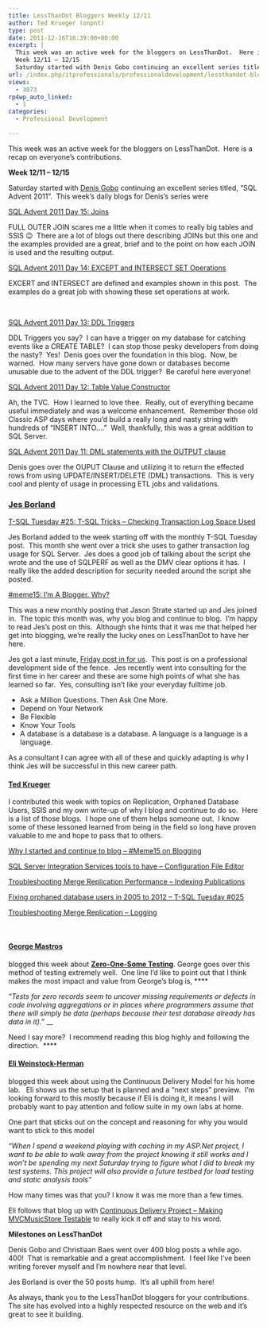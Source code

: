 ```yaml
---
title: LessThanDot Bloggers Weekly 12/11
author: Ted Krueger (onpnt)
type: post
date: 2011-12-16T16:39:00+00:00
excerpt: |
  This week was an active week for the bloggers on LessThanDot.  Here is a recap on everyone’s contributions.
  Week 12/11 – 12/15
  Saturday started with Denis Gobo continuing an excellent series titled, “SQL Advent 2011”.  This week’s daily blogs for Deni&hellip;
url: /index.php/itprofessionals/professionaldevelopment/lessthandot-bloggers-weekly/
views:
  - 3073
rp4wp_auto_linked:
  - 1
categories:
  - Professional Development

---
```

This week was an active week for the bloggers on LessThanDot.  Here is a recap on everyone’s contributions.

**Week 12/11 – 12/15**

Saturday started with [Denis Gobo][1] continuing an excellent series titled, “SQL Advent 2011”.  This week’s daily blogs for Denis’s series were

[SQL Advent 2011 Day 15: Joins][2]

FULL OUTER JOIN scares me a little when it comes to really big tables and SSIS 😉  There are a lot of blogs out there describing JOINs but this one and the examples provided are a great, brief and to the point on how each JOIN is used and the resulting output.

[SQL Advent 2011 Day 14: EXCEPT and INTERSECT SET Operations][3]

EXCERT and INTERSECT are defined and examples shown in this post.  The examples do a great job with showing these set operations at work.

 

[SQL Advent 2011 Day 13: DDL Triggers][4]

DDL Triggers you say?  I can have a trigger on my database for catching events like a CREATE TABLE?  I can stop those pesky developers from doing the nasty?  Yes!  Denis goes over the foundation in this blog.  Now, be warned.  How many servers have gone down or databases become unusable due to the advent of the DDL trigger?  Be careful here everyone!

[SQL Advent 2011 Day 12: Table Value Constructor][5]

Ah, the TVC.  How I learned to love thee.  Really, out of everything became useful immediately and was a welcome enhancement.  Remember those old Classic ASP days where you’d build a really long and nasty string with hundreds of “INSERT INTO….”  Well, thankfully, this was a great addition to SQL Server.

[SQL Advent 2011 Day 11: DML statements with the OUTPUT clause][6]

Denis goes over the OUPUT Clause and utilizing it to return the effected rows from using UPDATE/INSERT/DELETE (DML) transactions.  This is very cool and plenty of usage in processing ETL jobs and validations.

[][1]

### [Jes Borland][1]

[T-SQL Tuesday #25: T-SQL Tricks &#8211; Checking Transaction Log Space Used][7]

Jes Borland added to the week starting off with the monthly T-SQL Tuesday post.  This month she went over a trick she uses to gather transaction log usage for SQL Server.  Jes does a good job of talking about the script she wrote and the use of SQLPERF as well as the DMV clear options it has.  I really like the added description for security needed around the script she posted.

[#meme15: I&#8217;m A Blogger. Why?][8]

This was a new monthly posting that Jason Strate started up and Jes joined in.  The topic this month was, why you blog and continue to blog.  I’m happy to read Jes’s post on this.  Although she hints that it was me that helped her get into blogging, we’re really the lucky ones on LessThanDot to have her here.

Jes got a last minute, [Friday post in for us][9].  This post is on a professional development side of the fence.  Jes recently went into consulting for the first time in her career and these are some high points of what she has learned so far.  Yes, consulting isn’t like your everyday fulltime job.

  * Ask a Million Questions. Then Ask One More. 
  * Depend on Your Network 
  * Be Flexible 
  * Know Your Tools 
  * A database is a database is a database. A language is a language is a language. 

As a consultant I can agree with all of these and quickly adapting is why I think Jes will be successful in this new career path.

[][10]

#### [Ted Krueger][10]

I contributed this week with topics on Replication, Orphaned Database Users, SSIS and my own write-up of why I blog and continue to do so.  Here is a list of those blogs.  I hope one of them helps someone out.  I know some of these lessoned learned from being in the field so long have proven valuable to me and hope to pass that to others.

[Why I started and continue to blog &#8211; #Meme15 on Blogging][11]

[SQL Server Integration Services tools to have – Configuration File Editor][12]

[Troubleshooting Merge Replication Performance – Indexing Publications][13]

[Fixing orphaned database users in 2005 to 2012 &#8211; T-SQL Tuesday #025][14]

[Troubleshooting Merge Replication – Logging][15]

 

#### [George Mastros][16]

blogged this week about **[Zero-One-Some Testing][17]**. George goes over this method of testing extremely well.  One line I’d like to point out that I think makes the most impact and value from George’s blog is, ****

_“Tests for zero records seem to uncover missing requirements or defects in code involving aggregations or in places where programmers assume that there will simply be data (perhaps because their test database already has data in it).”_ __

Need I say more?  I recommend reading this blog highly and following the direction.   ****

[][18]

#### [Eli Weinstock-Herman][18]

blogged this week about using the Continuous Delivery Model for his home lab.   Eli shows us the setup that is planned and a “next steps” preview.  I’m looking forward to this mostly because if Eli is doing it, it means I will probably want to pay attention and follow suite in my own labs at home.

One part that sticks out on the concept and reasoning for why you would want to stick to this model

_“When I spend a weekend playing with caching in my ASP.Net project, I want to be able to walk away from the project knowing it still works and I won&#8217;t be spending my next Saturday trying to figure what I did to break my test systems. This project will also provide a future testbed for load testing and static analysis tools”_

How many times was that you? I know it was me more than a few times.

Eli follows that blog up with [Continuous Delivery Project &#8211; Making MVCMusicStore Testable][19] to really kick it off and stay to his word.

**Milestones on LessThanDot** 

Denis Gobo and Christiaan Baes went over 400 blog posts a while ago.  400!  That is remarkable and a great accomplishment.  I feel like I’ve been writing forever myself and I’m nowhere near that level.

Jes Borland is over the 50 posts hump.  It’s all uphill from here!

As always, thank you to the LessThanDot bloggers for your contributions.  The site has evolved into a highly respected resource on the web and it’s great to see it building.

 [1]: /index.php/All/?disp=authdir&author=420
 [2]: /index.php/All/?p=1545 "SQL Advent 2011 Day 15: Joins"
 [3]: /index.php/All/?p=1542 "SQL Advent 2011 Day 14: EXCEPT and INTERSECT SET Operations"
 [4]: /index.php/All/?p=1539 "SQL Advent 2011 Day 13: DDL Triggers"
 [5]: /index.php/All/?p=1536 "SQL Advent 2011 Day 12: Table Value Constructor"
 [6]: /index.php/All/?p=1533 "SQL Advent 2011 Day 11: DML statements with the OUTPUT clause"
 [7]: /index.php/All/?p=1538 "T-SQL Tuesday #25: T-SQL Tricks - Checking Transaction Log Space Used"
 [8]: /index.php/All/?p=1544 "#meme15: I'm A Blogger. Why?"
 [9]: /index.php/ITProfessionals/ProfessionalDevelopment/on-being-a-consultant-lessons-1
 [10]: /index.php/All/?disp=authdir&author=68
 [11]: /index.php/All/?p=1543 "Why I started and continue to blog - #Meme15 on Blogging"
 [12]: /index.php/All/?p=1534 "SQL Server Integration Services tools to have – Configuration File Editor"
 [13]: /index.php/All/?p=1530 "Troubleshooting Merge Replication Performance – Indexing Publications"
 [14]: /index.php/All/?p=1537 "Fixing orphaned database users in 2005 to 2012 - T-SQL Tuesday #025"
 [15]: /index.php/All/?p=1529 "Troubleshooting Merge Replication – Logging"
 [16]: /index.php/All/?disp=authdir&author=10
 [17]: /index.php/DataMgmt/DBProgramming/zero-one-some-testing
 [18]: /index.php/All/?disp=authdir&author=9
 [19]: /index.php/All/?p=1510 "Continuous Delivery Project - Making MVCMusicStore Testable"